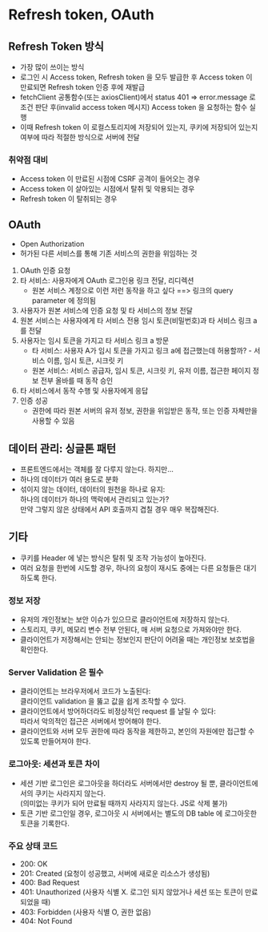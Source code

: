 # Refresh token, OAuth

## Refresh Token 방식

- 가장 많이 쓰이는 방식
- 로그인 시 Access token, Refresh token 을 모두 발급한 후 Access token 이 만료되면 Refresh token 인증 후에 재발급
- fetchClient 공통함수(또는 axiosClient)에서 status 401 => error.message 로 조건 판단 후(invalid access token 메시지) Access token 을 요청하는 함수 실행
- 이때 Refresh token 이 로컬스토리지에 저장되어 있는지, 쿠키에 저장되어 있는지 여부에 따라 적절한 방식으로 서버에 전달

### 취약점 대비

- Access token 이 만료된 시점에 CSRF 공격이 들어오는 경우
- Access token 이 살아있는 시점에서 탈취 및 악용되는 경우
- Refresh token 이 탈취되는 경우

## OAuth

- Open Authorization
- 허가된 다른 서비스를 통해 기존 서비스의 권한을 위임하는 것

1. OAuth 인증 요청
2. 타 서비스: 사용자에게 OAuth 로그인용 링크 전달, 리디렉션
   - 원본 서비스 계정으로 이런 저런 동작을 하고 싶다 ==> 링크의 query parameter 에 정의됨
3. 사용자가 원본 서비스에 인증 요청 및 타 서비스의 정보 전달
4. 원본 서비스는 사용자에게 타 서비스 전용 임시 토큰(비밀번호)과 타 서비스 링크 a를 전달
5. 사용자는 임시 토큰을 가지고 타 서비스 링크 a 방문
   - 타 서비스: 사용자 A가 임시 토큰을 가지고 링크 a에 접근했는데 허용할까? - 서비스 이름, 임시 토큰, 시크릿 키
   - 원본 서비스: 서비스 공급자, 임시 토큰, 시크릿 키, 유저 이름, 접근한 페이지 정보 전부 올바를 때 동작 승인
6. 타 서비스에서 동작 수행 및 사용자에게 응답
7. 인증 성공
   - 권한에 따라 원본 서버의 유저 정보, 권한을 위임받은 동작, 또는 인증 자체만을 사용할 수 있음

## 데이터 관리: 싱글톤 패턴

- 프론트엔드에서는 객체를 잘 다루지 않는다. 하지만...
- 하나의 데이터가 여러 용도로 분화
- 섞이지 않는 데이터, 데이터의 원천을 하나로 유지:  
  하나의 데이터가 하나의 맥락에서 관리되고 있는가?  
  만약 그렇지 않은 상태에서 API 호출까지 겹칠 경우 매우 복잡해진다.

## 기타

- 쿠키를 Header 에 넣는 방식은 탈취 및 조작 가능성이 높아진다.
- 여러 요청을 한번에 시도할 경우, 하나의 요청이 재시도 중에는 다른 요청들은 대기하도록 한다.

### 정보 저장

- 유저의 개인정보는 보안 이슈가 있으므로 클라이언트에 저장하지 않는다.
- 스토리지, 쿠키, 메모리 변수 전부 안된다, 매 서버 요청으로 가져와야만 한다.
- 클라이언트가 저장해서는 안되는 정보인지 판단이 어려울 때는 개인정보 보호법을 확인한다.

### Server Validation 은 필수

- 클라이언트는 브라우저에서 코드가 노출된다:  
  클라이언트 validation 을 뚫고 값을 쉽게 조작할 수 있다.
- 클라이언트에서 방어하더라도 비정상적인 request 를 날릴 수 있다:  
  따라서 악의적인 접근은 서버에서 방어해야 한다.
- 클라이언트와 서버 모두 권한에 따라 동작을 제한하고, 본인의 자원에만 접근할 수 있도록 만들어져야 한다.

### 로그아웃: 세션과 토큰 차이

- 세션 기반 로그인은 로그아웃을 하더라도 서버에서만 destroy 될 뿐, 클라이언트에서의 쿠키는 사라지지 않는다.  
  (의미없는 쿠키가 되어 만료될 때까지 사라지지 않는다. JS로 삭제 불가)
- 토큰 기반 로그인일 경우, 로그아웃 시 서버에서는 별도의 DB table 에 로그아웃한 토큰을 기록한다.

### 주요 상태 코드

- 200: OK
- 201: Created (요청이 성공했고, 서버에 새로운 리소스가 생성됨)
- 400: Bad Request
- 401: Unauthorized (사용자 식별 X. 로그인 되지 않았거나 세션 또는 토큰이 만료되었을 때)
- 403: Forbidden (사용자 식별 O, 권한 없음)
- 404: Not Found
